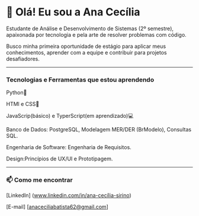 
# 👋 Olá! Eu sou a Ana Cecília

Estudante de Análise e Desenvolvimento de Sistemas (2º semestre), apaixonada por tecnologia e pela arte de resolver problemas com código.

Busco minha primeira oportunidade de estágio para aplicar meus conhecimentos, aprender com a equipe e contribuir para projetos desafiadores.

---

###  Tecnologias e Ferramentas que estou aprendendo
Python🐍


HTMl e CSS🎨

JavaScrip(básico) e TyperScript(em aprendizado)💻

Banco de Dados: PostgreSQL, Modelagem MER/DER (BrModelo), Consultas SQL.

Engenharia de Software: Engenharia de Requisitos.

Design:Princípios de UX/UI e Prototipagem.

---

### 📫 Como me encontrar

[LinkedIn] (www.linkedin.com/in/ana-cecília-sirino)

[E-mail] [anaceciliabatista62@gmail.com]

<!--
**anacodeia/Anacodeia** is a ✨ _special_ ✨ repository because its `README.md` (this file) appears on your GitHub profile.

Here are some ideas to get you started:

- 🔭 I’m currently working on ...
- 🌱 I’m currently learning ...
- 👯 I’m looking to collaborate on ...
- 🤔 I’m looking for help with ...
- 💬 Ask me about ...
- 📫 How to reach me: ...
- 😄 Pronouns: ...
- ⚡ Fun fact: ...
-->
